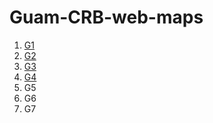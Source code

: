 # Guam-CRB-web-maps

1. [G1](https://aubreymoore.github.io/new-crb-damage-map)
2. [G2](https://aubreymoore.github.io/Guam-CRB-damage-map-2020-12/webmap/v1)
3. [G3](https://aubreymoore.github.io/Guam-CRB-Damage-Map-2021-03)
4. [G4](https://aubreymoore.github.io/Guam-CRB-Damage-Map-2021-05/webmap)
5. G5
6. G6
7. G7
